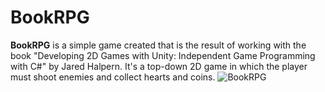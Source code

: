 # BookRPG
**BookRPG** is a simple game created that is the result of working with the book "Developing 2D Games with Unity: Independent Game Programming with C#" by Jared Halpern. It's a top-down 2D game in which the player must shoot enemies and collect hearts and coins.
![BookRPG](https://user-images.githubusercontent.com/65051521/230130684-ce5a8816-62b5-46ed-89f9-550886d3d7e4.png)

